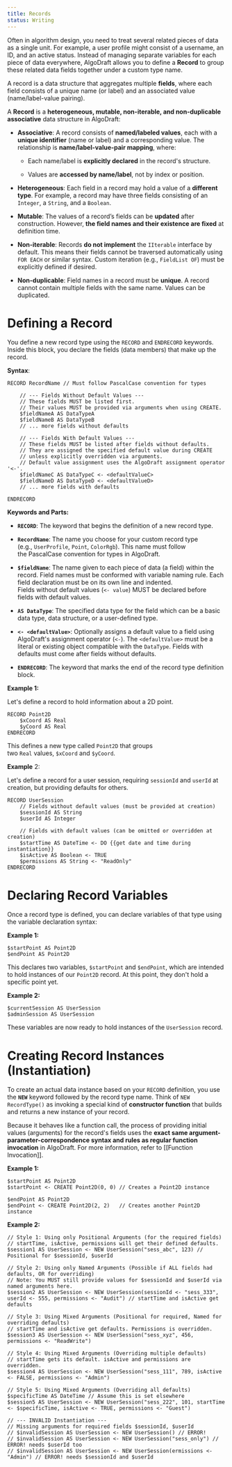 ```yaml
---
title: Records
status: Writing
---
```

Often in algorithm design, you need to treat several related pieces of data as a single unit. For example, a user profile might consist of a username, an ID, and an active status. Instead of managing separate variables for each piece of data everywhere, AlgoDraft allows you to define a **Record** to group these related data fields together under a custom type name.

A record is a data structure that aggregates multiple **fields**, where each field consists of a unique name (or label) and an associated value (name/label-value pairing).

A **Record** is a **heterogeneous, mutable, non-iterable, and non-duplicable associative** data structure in AlgoDraft:

- **Associative**: A record consists of **named/labeled values**, each with a **unique identifier** (name or label) and a corresponding value. The relationship is **name/label-value-pair mapping**, where:
    
    - Each name/label is **explicitly declared** in the record's structure.
    
    - Values are **accessed by name/label**, not by index or position.

- **Heterogeneous**: Each field in a record may hold a value of a **different type**. For example, a record may have three fields consisting of an `Integer`, a `String`, and a `Boolean`.

- **Mutable**: The values of a record’s fields can be **updated** after construction. However, **the field names and their existence are fixed** at definition time.

- **Non-iterable**: Records **do not implement** the `IIterable` interface by default. This means their fields cannot be traversed automatically using `FOR EACH` or similar syntax. Custom iteration (e.g., `FieldList OF`) must be explicitly defined if desired.

- **Non-duplicable**: Field names in a record must be **unique**. A record cannot contain multiple fields with the same name. Values can be duplicated.

# Defining a Record

You define a new record type using the `RECORD` and `ENDRECORD` keywords. Inside this block, you declare the fields (data members) that make up the record.

**Syntax**:

```
RECORD RecordName // Must follow PascalCase convention for types
	
    // --- Fields Without Default Values ---
    // These fields MUST be listed first.
    // Their values MUST be provided via arguments when using CREATE.
    $fieldNameA AS DataTypeA
    $fieldNameB AS DataTypeB
    // ... more fields without defaults
	
    // --- Fields With Default Values ---
    // These fields MUST be listed after fields without defaults.
    // They are assigned the specified default value during CREATE
    // unless explicitly overridden via arguments.
    // Default value assignment uses the AlgoDraft assignment operator '<-'.
    $fieldNameC AS DataTypeC <- <defaultValueC>
    $fieldNameD AS DataTypeD <- <defaultValueD>
    // ... more fields with defaults
	
ENDRECORD
```

**Keywords and Parts:**

- **`RECORD`**: The keyword that begins the definition of a new record type.

- **`RecordName`**: The name you choose for your custom record type (e.g., `UserProfile`, `Point`, `ColorRgb`). This name must follow the PascalCase convention for types in AlgoDraft.

- **`$fieldName`**: The name given to each piece of data (a field) within the record. Field names must be conformed with variable naming rule. Each field declaration must be on its own line and indented. Fields without default values (`<- value`) MUST be declared before fields with default values.

- **`AS DataType`**: The specified data type for the field which can be a basic data type, data structure, or a user-defined type.
- **`<- <defaultValue>`**: Optionally assigns a default value to a field using AlgoDraft's assignment operator (`<-`). The `<defaultValue>` must be a literal or existing object compatible with the `DataType`. Fields with defaults must come after fields without defaults.

- **`ENDRECORD`**: The keyword that marks the end of the record type definition block.

**Example 1:**

Let's define a record to hold information about a 2D point.

```
RECORD Point2D
    $xCoord AS Real
    $yCoord AS Real
ENDRECORD
```

This defines a new type called `Point2D` that groups two `Real` values, `$xCoord` and `$yCoord`.

**Example** 2:

Let's define a record for a user session, requiring `sessionId` and `userId` at creation, but providing defaults for others.

```
RECORD UserSession
    // Fields without default values (must be provided at creation)
    $sessionId AS String
    $userId AS Integer
	
    // Fields with default values (can be omitted or overridden at creation)
    $startTime AS DateTime <- DO {{get date and time during instantiation}}
    $isActive AS Boolean <- TRUE
    $permissions AS String <- "ReadOnly"
ENDRECORD
```

# Declaring Record Variables

Once a record type is defined, you can declare variables of that type using the variable declaration syntax:

**Example 1:**

```
$startPoint AS Point2D
$endPoint AS Point2D
```

This declares two variables, `$startPoint` and `$endPoint`, which are intended to hold instances of our `Point2D` record. At this point, they don't hold a specific point yet.

**Example 2:**

```
$currentSession AS UserSession
$adminSession AS UserSession
```

These variables are now ready to hold instances of the `UserSession` record.
# Creating Record Instances (Instantiation)

To create an actual data instance based on your `RECORD` definition, you use the **`NEW`** keyword followed by the record type name. Think of `NEW RecordType()` as invoking a special kind of **constructor function** that builds and returns a new instance of your record.

Because it behaves like a function call, the process of providing initial values (arguments) for the record's fields uses the **exact same argument-parameter-correspondence syntax and rules as regular function invocation** in AlgoDraft. For more information, refer to [[Function Invocation]]. 


**Example 1:**
```
$startPoint AS Point2D
$startPoint <- CREATE Point2D(0, 0) // Creates a Point2D instance

$endPoint AS Point2D
$endPoint <- CREATE Point2D(2, 2)   // Creates another Point2D instance
```

**Example 2:**
```
// Style 1: Using only Positional Arguments (for the required fields)
// startTime, isActive, permissions will get their defined defaults.
$session1 AS UserSession <- NEW UserSession("sess_abc", 123) // Positional for $sessionId, $userId

// Style 2: Using only Named Arguments (Possible if ALL fields had defaults, OR for overriding)
// Note: You MUST still provide values for $sessionId and $userId via named arguments here.
$session2 AS UserSession <- NEW UserSession(sessionId <- "sess_333", userId <- 555, permissions <- "Audit") // startTime and isActive get defaults

// Style 3: Using Mixed Arguments (Positional for required, Named for overriding defaults)
// startTime and isActive get defaults. Permissions is overridden.
$session3 AS UserSession <- NEW UserSession("sess_xyz", 456, permissions <- "ReadWrite")

// Style 4: Using Mixed Arguments (Overriding multiple defaults)
// startTime gets its default. isActive and permissions are overridden.
$session4 AS UserSession <- NEW UserSession("sess_111", 789, isActive <- FALSE, permissions <- "Admin")

// Style 5: Using Mixed Arguments (Overriding all defaults)
$specificTime AS DateTime // Assume this is set elsewhere
$session5 AS UserSession <- NEW UserSession("sess_222", 101, startTime <- $specificTime, isActive <- TRUE, permissions <- "Guest")

// --- INVALID Instantiation ---
// Missing arguments for required fields $sessionId, $userId
// $invalidSession AS UserSession <- NEW UserSession() // ERROR!
// $invalidSession AS UserSession <- NEW UserSession("sess_only") // ERROR! needs $userId too
// $invalidSession AS UserSession <- NEW UserSession(ermissions <- "Admin") // ERROR! needs $sessionId and $userId
```
